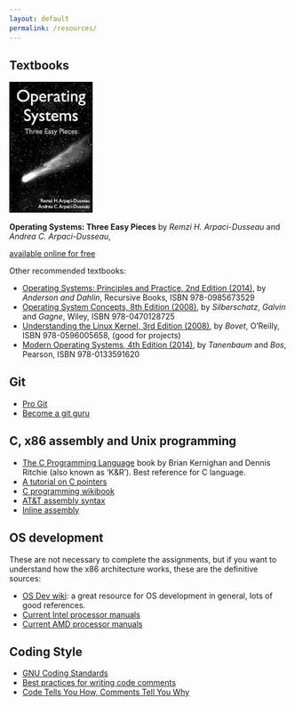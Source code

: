 ```yaml
---
layout: default
permalink: /resources/
---
```


## Textbooks

<img src="../static/media/book-cover.jpg" alt="Operating Systems: Three Easy Pieces" width="150"/>

**Operating Systems: Three Easy Pieces** by *Remzi H. Arpaci-Dusseau* and *Andrea C. Arpaci-Dusseau*, 

[available online for free](http://pages.cs.wisc.edu/~remzi/OSTEP/)

Other recommended textbooks:

- [Operating Systems: Principles and Practice, 2nd Edition (2014)](http://recursivebooks.com/), by *Anderson and Dahlin*, Recursive Books, ISBN 978-0985673529
- [Operating System Concepts, 8th Edition (2008)](https://www.amazon.com/Operating-System-Concepts-Abraham-Silberschatz/dp/0470128720), by *Silberschatz*, *Galvin* and *Gagne*, Wiley, ISBN 978-0470128725
- [Understanding the Linux Kernel, 3rd Edition (2008)](https://www.amazon.com/_/dp/0596005652), by *Bovet*, O’Reilly, ISBN 978-0596005658, (good for projects)
- [Modern Operating Systems, 4th Edition (2014)](https://www.amazon.com/Modern-Operating-Systems-Andrew-Tanenbaum/dp/013359162X), by *Tanenbaum* and *Bos*, Pearson, ISBN 978-0133591620

## Git

- [Pro Git](https://git-scm.com/book/en/v2)
- [Become a git guru](https://www.atlassian.com/git/tutorials)

## C, x86 assembly and Unix programming

- [The C Programming Language](https://catalyst.library.jhu.edu/catalog/bib_651579) book by Brian Kernighan and Dennis Ritchie (also known as ‘K&R’). Best reference for C language.
- [A tutorial on C pointers](https://cs.jhu.edu/~huang/cs318/fall19/project/project/specs/pointers.pdf)
- [C programming wikibook](https://en.wikibooks.org/wiki/C_Programming)
- [AT&T assembly syntax](https://en.wikibooks.org/wiki/X86_Assembly/GAS_Syntax)
- [Inline assembly](https://wiki.osdev.org/Inline_Assembly)

## OS development

These are not necessary to complete the assignments, but if you want to understand how the x86 architecture works, these are the definitive sources:

- [OS Dev wiki](https://wiki.osdev.org/Main_Page): a great resource for OS development in general, lots of good references.
- [Current Intel processor manuals](http://www.intel.com/products/processor/manuals/)
- [Current AMD processor manuals](https://developer.amd.com/resources/developer-guides-manuals/)

## Coding Style

- [GNU Coding Standards](https://www.gnu.org/prep/standards/standards.html)
- [Best practices for writing code comments](https://stackoverflow.blog/2021/12/23/best-practices-for-writing-code-comments/)
- [Code Tells You How, Comments Tell You Why](https://blog.codinghorror.com/code-tells-you-how-comments-tell-you-why/)




